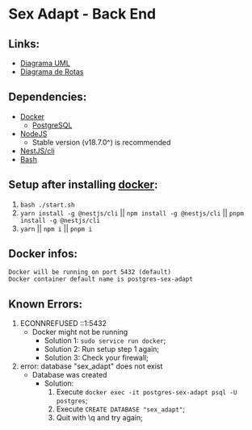 # Sex Adapt - Back End

## Links:
- [Diagrama UML](https://www.figma.com/file/Cd2JEqC6xwE6xUdFibFOoG/Back-end-Diagrama-ER?node-id=0%3A1)
- [Diagrama de Rotas](https://www.figma.com/file/V9Jp8f1AIjtT0KH4WPcwsm/Back-End-Routes)

## Dependencies:

- [Docker](https://www.docker.com/)
	- [PostgreSQL](https://hub.docker.com/_/postgres)
- [NodeJS](https://nodejs.org/)
	- Stable version (v18.7.0^) is recommended
- [NestJS/cli](https://docs.nestjs.com/cli/overview)
- [Bash](https://git-scm.com/downloads)

## Setup after installing [docker](https://www.docker.com/):
1.  `bash ./start.sh`
2. `yarn install -g @nestjs/cli` || `npm install -g @nestjs/cli` || `pnpm install -g @nestjs/cli`
3. `yarn` || `npm i` || `pnpm i`

## Docker infos:
	Docker will be running on port 5432 (default)
	Docker container default name is postgres-sex-adapt

## Known Errors:

1. ECONNREFUSED ::1:5432
	- Docker might not be running
		- Solution 1: `sudo service run docker`;
		- Solution 2: Run setup step 1 again;
		- Solution 3: Check your firewall;
2. error: database "sex_adapt" does not exist
	- Database was created
		- Solution: 
			1. Execute `docker exec -it postgres-sex-adapt psql -U postgres`;
			2. Execute `CREATE DATABASE "sex_adapt"`;
			3. Quit with \q and try again;
